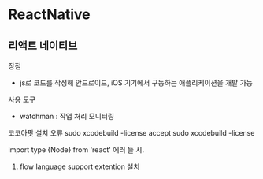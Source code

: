 # ReactNative

## 리액트 네이티브

장점

- js로 코드를 작성해 안드로이드, iOS 기기에서 구동하는 애플리케이션을 개발 가능

사용 도구

- watchman : 작업 처리 모니터링

코코아팟 설치 오류
sudo xcodebuild -license accept
sudo xcodebuild -license

import type {Node} from 'react' 에러 뜰 시.

1. flow language support extention 설치
